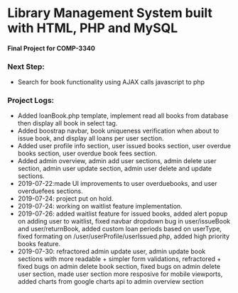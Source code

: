 
# Library Management System built with HTML, PHP and MySQL
#### Final Project for COMP-3340


### Next Step:
* Search for book functionality using AJAX calls javascript to php



### Project Logs:
* Added loanBook.php template, implement read all books from database then display all book in select tag.
* Added boostrap navbar, book uniqueness verification when about to issue book, and display all loans per user section.
* Added user profile info section, user issued books section, user overdue books section, user overdue book fees section.
* Added admin overview, admin add user sections, admin delete user section, admin user update section, admin user delete and update sections.
* 2019-07-22:made UI improvements to user overduebooks, and user overduefees sections.
* 2019-07-24: project put on hold.
* 2019-07-24: working on waitlist feature implementation.
* 2019-07-26: added waitlist feature for issued books, added alert popup on adding user to waitlist, fixed navbar dropdown bug in user/issueBook and user/returnBook, added custom loan periods based on userType, fixed formating on /user/userProfile/userIssued.php, added high priority books feature.
* 2019-07-30: refractored admin update user, admin update book sections with more readable + simpler form validations, refractored + fixed bugs on admin delete book section, fixed bugs on admin delete user section, made user section more resposive for mobile viewports, added charts from google charts api to admin overview section

